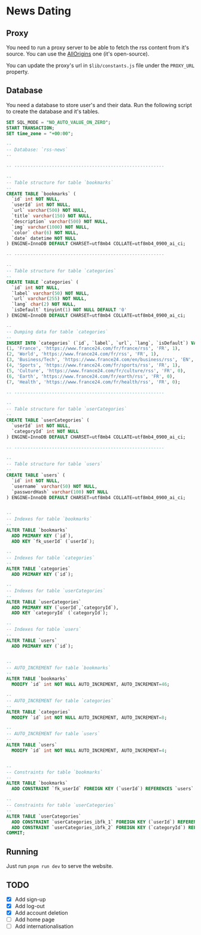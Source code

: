 # News Dating

## Proxy

You need to run a proxy server to be able to fetch the rss content from it's source. You can use the [AllOrigins](https://github.com/gnuns/allorigins) one (it's open-source).

You can update the proxy's url in `$lib/constants.js` file under the `PROXY_URL` property.

## Database

You need a database to store user's and their data. Run the following script to create the database and it's tables.

```sql
SET SQL_MODE = "NO_AUTO_VALUE_ON_ZERO";
START TRANSACTION;
SET time_zone = "+00:00";

--
-- Database: `rss-news`
--

-- --------------------------------------------------------

--
-- Table structure for table `bookmarks`
--
CREATE TABLE `bookmarks` (
  `id` int NOT NULL,
  `userId` int NOT NULL,
  `url` varchar(500) NOT NULL,
  `title` varchar(150) NOT NULL,
  `description` varchar(500) NOT NULL,
  `img` varchar(1000) NOT NULL,
  `color` char(6) NOT NULL,
  `date` datetime NOT NULL
) ENGINE=InnoDB DEFAULT CHARSET=utf8mb4 COLLATE=utf8mb4_0900_ai_ci;

-- --------------------------------------------------------

--
-- Table structure for table `categories`
--
CREATE TABLE `categories` (
  `id` int NOT NULL,
  `label` varchar(50) NOT NULL,
  `url` varchar(255) NOT NULL,
  `lang` char(2) NOT NULL,
  `isDefault` tinyint(1) NOT NULL DEFAULT '0'
) ENGINE=InnoDB DEFAULT CHARSET=utf8mb4 COLLATE=utf8mb4_0900_ai_ci;

--
-- Dumping data for table `categories`
--
INSERT INTO `categories` (`id`, `label`, `url`, `lang`, `isDefault`) VALUES
(1, 'France', 'https://www.france24.com/fr/france/rss', 'FR', 1),
(2, 'World', 'https://www.france24.com/fr/rss', 'FR', 1),
(3, 'Business/Tech', 'https://www.france24.com/en/business/rss', 'EN', 1),
(4, 'Sports', 'https://www.france24.com/fr/sports/rss', 'FR', 1),
(5, 'Culture', 'https://www.france24.com/fr/culture/rss', 'FR', 0),
(6, 'Earth', 'https://www.france24.com/fr/earth/rss', 'FR', 0),
(7, 'Health', 'https://www.france24.com/fr/health/rss', 'FR', 0);

-- --------------------------------------------------------

--
-- Table structure for table `userCategories`
--
CREATE TABLE `userCategories` (
  `userId` int NOT NULL,
  `categoryId` int NOT NULL
) ENGINE=InnoDB DEFAULT CHARSET=utf8mb4 COLLATE=utf8mb4_0900_ai_ci;

-- --------------------------------------------------------

--
-- Table structure for table `users`
--
CREATE TABLE `users` (
  `id` int NOT NULL,
  `username` varchar(50) NOT NULL,
  `passwordHash` varchar(100) NOT NULL
) ENGINE=InnoDB DEFAULT CHARSET=utf8mb4 COLLATE=utf8mb4_0900_ai_ci;


--
-- Indexes for table `bookmarks`
--
ALTER TABLE `bookmarks`
  ADD PRIMARY KEY (`id`),
  ADD KEY `fk_userId` (`userId`);

--
-- Indexes for table `categories`
--
ALTER TABLE `categories`
  ADD PRIMARY KEY (`id`);

--
-- Indexes for table `userCategories`
--
ALTER TABLE `userCategories`
  ADD PRIMARY KEY (`userId`,`categoryId`),
  ADD KEY `categoryId` (`categoryId`);

--
-- Indexes for table `users`
--
ALTER TABLE `users`
  ADD PRIMARY KEY (`id`);


--
-- AUTO_INCREMENT for table `bookmarks`
--
ALTER TABLE `bookmarks`
  MODIFY `id` int NOT NULL AUTO_INCREMENT, AUTO_INCREMENT=46;

--
-- AUTO_INCREMENT for table `categories`
--
ALTER TABLE `categories`
  MODIFY `id` int NOT NULL AUTO_INCREMENT, AUTO_INCREMENT=8;

--
-- AUTO_INCREMENT for table `users`
--
ALTER TABLE `users`
  MODIFY `id` int NOT NULL AUTO_INCREMENT, AUTO_INCREMENT=4;


--
-- Constraints for table `bookmarks`
--
ALTER TABLE `bookmarks`
  ADD CONSTRAINT `fk_userId` FOREIGN KEY (`userId`) REFERENCES `users` (`id`);

--
-- Constraints for table `userCategories`
--
ALTER TABLE `userCategories`
  ADD CONSTRAINT `userCategories_ibfk_1` FOREIGN KEY (`userId`) REFERENCES `users` (`id`) ON DELETE CASCADE,
  ADD CONSTRAINT `userCategories_ibfk_2` FOREIGN KEY (`categoryId`) REFERENCES `categories` (`id`) ON DELETE CASCADE;
COMMIT;
```

## Running

Just run `pnpm run dev` to serve the website.

## TODO

- [x] Add sign-up
- [x] Add log-out
- [x] Add account deletion
- [ ] Add home page
- [ ] Add internationalisation
